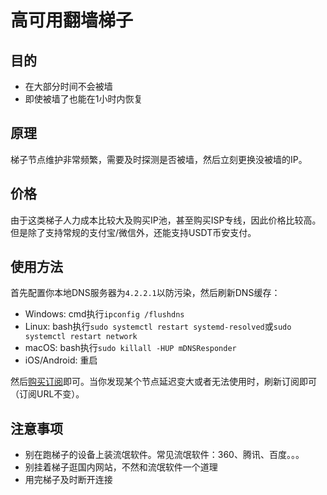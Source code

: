# 高可用翻墙梯子

## 目的

- 在大部分时间不会被墙
- 即使被墙了也能在1小时内恢复

## 原理

梯子节点维护非常频繁，需要及时探测是否被墙，然后立刻更换没被墙的IP。

## 价格

由于这类梯子人力成本比较大及购买IP池，甚至购买ISP专线，因此价格比较高。但是除了支持常规的支付宝/微信外，还能支持USDT币安支付。

## 使用方法

首先配置你本地DNS服务器为```4.2.2.1```以防污染，然后刷新DNS缓存：

- Windows: cmd执行```ipconfig /flushdns```
- Linux: bash执行```sudo systemctl restart systemd-resolved```或```sudo systemctl restart network```
- macOS: bash执行```sudo killall -HUP mDNSResponder```
- iOS/Android: 重启

然后[购买订阅](https://myrealfree.com)即可。当你发现某个节点延迟变大或者无法使用时，刷新订阅即可（订阅URL不变）。

## 注意事项

- 别在跑梯子的设备上装流氓软件。常见流氓软件：360、腾讯、百度。。。
- 别挂着梯子逛国内网站，不然和流氓软件一个道理
- 用完梯子及时断开连接
